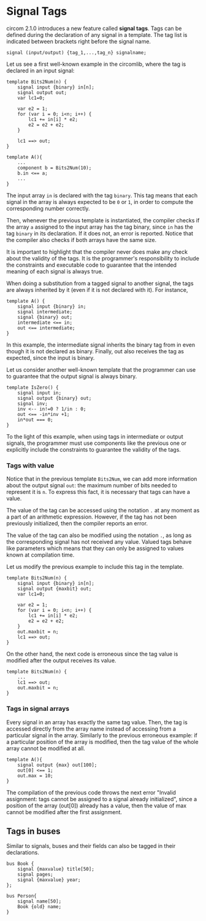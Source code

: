 # Signal Tags
circom 2.1.0 introduces a new feature called __signal tags__. Tags can be defined during the declaration of any signal in a template. The tag list is indicated between brackets right before the signal name.

```
signal (input/output) {tag_1,...,tag_n} signalname;
```

Let us see a first well-known example in the circomlib, where the tag is declared in an input signal:

```
template Bits2Num(n) {
    signal input {binary} in[n];
    signal output out;
    var lc1=0;

    var e2 = 1;
    for (var i = 0; i<n; i++) {
        lc1 += in[i] * e2;
        e2 = e2 + e2;
    }

    lc1 ==> out;
}

template A(){
    ...
    component b = Bits2Num(10);
    b.in <== a;
    ...
}
```
The input array `in` is declared with the tag `binary`. This tag means that each signal in the array is always expected to be `0` or `1`, in order to compute the corresponding number correctly. 

Then, whenever the previous template is instantiated, the compiler checks if the array  `a` assigned to the input array has the tag binary, since `in` has the tag `binary` in its declaration. If it does not, an error is reported. Notice that the compiler also checks if both arrays have the same size. 

It is important to highlight that the compiler never does make any check about the validity of the tags. It is the programmer's responsibility to include the constraints and executable code to guarantee that the intended meaning of each signal is always true.

When doing a substitution from a tagged signal to another signal, the tags are always inherited by it (even if it is not declared with it). For instance,

```
template A() {
    signal input {binary} in;
    signal intermediate;
    signal {binary} out;
    intermediate <== in;
    out <== intermediate;
}
```

In this example, the intermediate signal inherits the binary tag from in even though it is not declared as binary. Finally, out also receives the tag as expected, since the input is binary.



Let us consider another well-known template that the programmer can use to guarantee that the output signal is always binary. 

```
template IsZero() {
    signal input in;
    signal output {binary} out;
    signal inv;
    inv <-- in!=0 ? 1/in : 0;
    out <== -in*inv +1;
    in*out === 0;
}
```

To the light of this example, when using tags in intermediate or output signals, the programmer must use components like the previous one or explicitly include the constraints to guarantee the validity of the tags.

### Tags with value
Notice that in the previous template `Bits2Num`, we can add more information about the output signal `out`: the maximum number of bits needed to represent it is `n`. To express this fact, it is necessary that tags can have a value.

The value of the tag can be accessed using the notation `.` at any moment as a part of an arithmetic expression. However, if the tag has not been previously initialized, then the compiler reports an error. 

The value of the tag can also be modified using the notation `.`, as long as the corresponding signal has not received any value. Valued tags behave like parameters which means that they can only be assigned to values known at compilation time.

Let us modify the previous example to include this tag in the template.

```
template Bits2Num(n) {
    signal input {binary} in[n];
    signal output {maxbit} out;
    var lc1=0;

    var e2 = 1;
    for (var i = 0; i<n; i++) {
        lc1 += in[i] * e2;
        e2 = e2 + e2;
    }
    out.maxbit = n;
    lc1 ==> out;
}
```

On the other hand, the next code is erroneous since the tag value is modified after the output receives its value.
```
template Bits2Num(n) {
    ...
    lc1 ==> out;
    out.maxbit = n;
}
```

### Tags in signal arrays
Every signal in an array has exactly the same tag value. Then, the tag is accessed directly from the array name instead of accessing from a particular signal in the array.  Similarly to the previous erroneous example: if a particular position of the array is modified, then the tag value of the whole array cannot be modified at all.


```
template A(){
    signal output {max} out[100];
    out[0] <== 1;
    out.max = 10;
}
```
The compilation of the previous code throws the next error "Invalid assignment: tags cannot be assigned to a signal already initialized", since a position of the array (out[0]) already has a value, then the value of max cannot be modified after the first assignment.

## Tags in buses
Similar to signals, buses and their fields can also be tagged in their declarations. 

```
bus Book {
    signal {maxvalue} title[50];
    signal pages;
    signal {maxvalue} year;
};

bus Person{
    signal name[50];
    Book {old} name;
}
```
